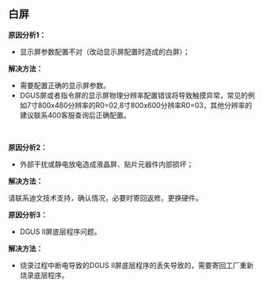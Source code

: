 ## 白屏

**原因分析1：**

- 显示屏参数配置不对（改动显示屏配置时造成的白屏）；

 **解决方法：**

- 需要配置正确的显示屏参数。
- DGUS屏或者指令屏的显示屏物理分辨率配置错误将导致触摸异常，常见的例如7寸800x480分辨率的R0=02,8寸800x600分辨率R0=03，其他分辨率的建议联系400客服查询后正确配置。     

​                                                                     

 **原因分析2：**

- 外部干扰或静电放电造成液晶屏、贴片元器件内部损坏；

 **解决方法：**

请联系迪文技术支持，确认情况，必要时寄回返修，更换硬件。

 

**原因分析3：**

- DGUS II屏底层程序问题。

**解决方法：**

- 烧录过程中断电导致的DGUS II屏底层程序的丢失导致的，需要寄回工厂重新烧录底层程序。

  